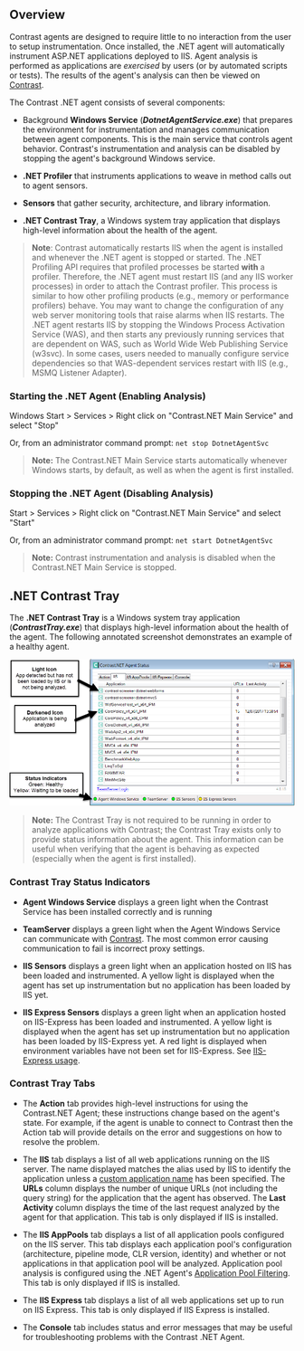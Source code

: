 <!--
title: ".NET Agent Supported Technologies"
description: "General Usage of the Contrast .NET Agent"
tags: "installation usage agent .Net"
-->

## Overview
Contrast agents are designed to require little to no interaction from the user to setup instrumentation. Once installed, the .NET agent will automatically instrument ASP.NET applications deployed to IIS. Agent analysis is performed as applications are *exercised* by users (or by automated scripts or tests). The results of the agent's analysis can then be viewed on [Contrast](https://app.contrastsecurity.com).

The Contrast .NET agent consists of several components:
* Background **Windows Service** (***DotnetAgentService.exe***) that prepares the environment for instrumentation and manages communication between agent components. This is the main service that controls agent behavior. Contrast's instrumentation and analysis can be disabled by stopping the agent's background Windows service. 

* **.NET Profiler** that instruments applications to weave in method calls out to agent sensors. 

* **Sensors** that gather security, architecture, and library information. 

* **.NET Contrast Tray**, a Windows system tray application that displays high-level information about the health of the agent.



> **Note**: Contrast automatically restarts IIS when the agent is installed and whenever the .NET agent is stopped or started. The .NET Profiling API requires that profiled processes be started **with** a profiler. Therefore, the .NET agent must restart IIS (and any IIS worker processes) in order to attach the Contrast profiler. This process is similar to how other profiling products (e.g., memory or performance profilers) behave. You may want to change the configuration of any web server monitoring tools that raise alarms when IIS restarts. The .NET agent restarts IIS by stopping the Windows Process Activation Service (WAS), and then starts any previously running services that are dependent on WAS, such as World Wide Web Publishing Service (w3svc). In some cases, users needed to manually configure service dependencies so that WAS-dependent services restart with IIS (e.g., MSMQ Listener Adapter). 




### Starting the .NET Agent (Enabling Analysis)

Windows Start > Services > Right click on "Contrast.NET Main Service" and select "Stop"

Or, from an administrator command prompt: 
`net stop DotnetAgentSvc`

> **Note:** The Contrast.NET Main Service starts automatically whenever Windows starts, by default, as well as when the agent is first installed.  


### Stopping the .NET Agent (Disabling Analysis)

Start > Services > Right click on "Contrast.NET Main Service" and select "Start" 

Or, from an administrator command prompt: 
`net start DotnetAgentSvc`

> **Note:** Contrast instrumentation and analysis is disabled when the Contrast.NET Main Service is stopped. 



## .NET Contrast Tray          

The **.NET Contrast Tray** is a Windows system tray application (***ContrastTray.exe***) that displays high-level information about the health of the agent. The following annotated screenshot demonstrates an example of a healthy agent.

<a href="assets/images/UsingTray.png" rel="lightbox" title="Healthy Agent"><img class="thumbnail" src="assets/images/UsingTray.png"/></a>

>**Note:** The Contrast Tray is not required to be running in order to analyze applications with Contrast; the Contrast Tray exists only to provide status information about the agent. This information can be useful when verifying that the agent is behaving as expected (especially when the agent is first installed).

### Contrast Tray Status Indicators

* **Agent Windows Service** displays a green light when the Contrast Service has been installed correctly and is running

* **TeamServer** displays a green light when the Agent Windows Service can communicate with [Contrast](https://app.contrastsecurity.com). The most common error causing communication to fail is incorrect proxy settings.

* **IIS Sensors** displays a green light when an application hosted on IIS has been loaded and instrumented. A yellow light is displayed when the agent has set up instrumentation but no application has been loaded by IIS yet. 

* **IIS Express Sensors** displays a green light when an application hosted on IIS-Express has been loaded and instrumented. A yellow light is displayed when the agent has set up instrumentation but no application has been loaded by IIS-Express yet. A red light is displayed when environment variables have not been set for IIS-Express. See [IIS-Express usage](installation-netusage.html#iisexpress).


### Contrast Tray Tabs

* The **Action** tab provides high-level instructions for using the Contrast.NET Agent; these instructions change based on the agent's state. For example, if the agent is unable to connect to Contrast then the Action tab will provide details on the error and suggestions on how to resolve the problem. 

* The **IIS** tab displays a list of all web applications running on the IIS server. The name displayed matches the alias used by IIS to identify the application unless a [custom application name](installation-netconfig.html#appname) has been specified. The **URLs** column displays the number of unique URLs (not including the query string) for the application that the agent has observed. The **Last Activity** column displays the time of the last request analyzed by the agent for that application. This tab is only displayed if IIS is installed.

* The **IIS AppPools** tab displays a list of all application pools configured on the IIS server. This tab displays each application pool's configuration (architecture, pipeline mode, CLR version, identity) and whether or not applications in that application pool will be analyzed. Application pool analysis is configured using the .NET Agent's [Application Pool Filtering](installation-netusage.html#iis). This tab is only displayed if IIS is installed.

* The **IIS Express** tab displays a list of all web applications set up to run on IIS Express. This tab is only displayed if IIS Express is installed.

* The **Console** tab includes status and error messages that may be useful for troubleshooting problems with the Contrast .NET Agent.

